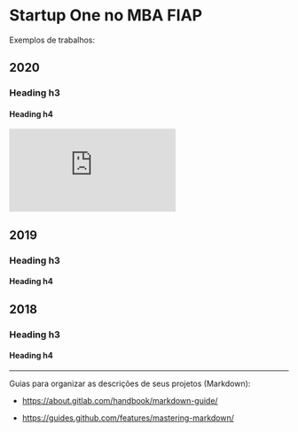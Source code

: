 # Startup One no MBA FIAP

Exemplos de trabalhos:

## 2020

### Heading h3

#### Heading h4

<iframe src="https://www.youtube.com/embed/enMumwvLAug" frameborder="0" allowfullscreen="true"> </iframe>

## 2019

### Heading h3

#### Heading h4

## 2018

### Heading h3

#### Heading h4

----

Guias para organizar as descrições de seus projetos (Markdown):

- https://about.gitlab.com/handbook/markdown-guide/

- https://guides.github.com/features/mastering-markdown/
